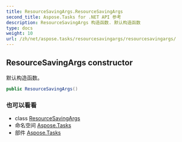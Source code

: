 ```yaml
---
title: ResourceSavingArgs.ResourceSavingArgs
second_title: Aspose.Tasks for .NET API 参考
description: ResourceSavingArgs 构造函数. 默认构造函数
type: docs
weight: 10
url: /zh/net/aspose.tasks/resourcesavingargs/resourcesavingargs/
---
```

## ResourceSavingArgs constructor

默认构造函数。

```csharp
public ResourceSavingArgs()
```

### 也可以看看

* class [ResourceSavingArgs](../)
* 命名空间 [Aspose.Tasks](../../resourcesavingargs/)
* 部件 [Aspose.Tasks](../../../)


